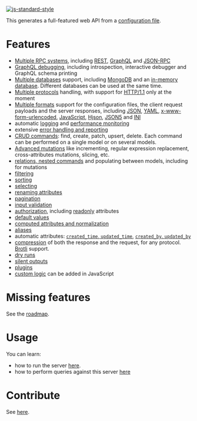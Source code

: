 [![js-standard-style](https://cdn.rawgit.com/feross/standard/master/badge.svg)](https://github.com/feross/standard)

This generates a full-featured web API from a
[configuration file](docs/server/usage/configuration.md#configuration-file).

# Features

  - [Multiple RPC systems](docs/client/syntax/rpc.md), including [REST](docs/client/syntax/rest.md),
    [GraphQL](docs/client/syntax/graphql.md) and [JSON-RPC](docs/client/syntax/jsonrpc.md)
  - [GraphQL debugging](docs/client/syntax/graphql.md),
    including introspection, interactive debugger and GraphQL schema printing
  - [Multiple databases](docs/server/databases/databases.md) support, including
    [MongoDB](docs/server/databases/mongodb.md) and an [in-memory database](docs/server/databases/memorydb.md).
    Different databases can be used at the same time.
  - [Multiple protocols](docs/server/protocols/protocols.md) handling, with support for
    [HTTP/1.1](docs/server/protocols/http.md) only at the moment
  - [Multiple formats](docs/client/arguments/formats.md) support for the configuration
    files, the client request payloads and the server responses, including
    [JSON](docs/client/arguments/formats.md#json), [YAML](docs/client/arguments/formats.md#yaml),
    [x-www-form-urlencoded](docs/client/arguments/formats.md#x-www-form-urlencoded),
    [JavaScript](docs/server/usage/formats.md#javascript),
    [Hjson](docs/client/arguments/formats.md#hjson),
    [JSON5](docs/client/arguments/formats.md#json5) and [INI](docs/client/arguments/formats.md#ini)
  - automatic [logging](docs/server/configuration/logging.md) and
    [performance monitoring](docs/server/configuration/logging.md#performance-monitoring)
  - extensive [error handling and reporting](docs/server/usage/error.md)
  - [CRUD commands](docs/client/query/crud.md): find, create, patch, upsert, delete.
    Each command can be performed on a single model or on several models.
  - [Advanced mutations](docs/client/query/patch.md) like incrementing,
    regular expression replacement, cross-attributes mutations, slicing, etc.
  - [relations, nested commands](docs/client/query/relations.md)
    and populating between models, including for mutations
  - [filtering](docs/client/arguments/filtering.md)
  - [sorting](docs/client/arguments/sorting.md)
  - [selecting](docs/client/arguments/selecting.md)
  - [renaming attributes](docs/client/arguments/renaming.md)
  - [pagination](docs/client/arguments/pagination.md)
  - [input validation](docs/server/configuration/validation.md#data-validation)
  - [authorization](docs/server/configuration/authorization.md), including
    [readonly](docs/server/configuration/authorization.md#readonly-attributes) attributes
  - [default values](docs/server/usage/default.md)
  - [computed attributes and normalization](docs/server/configuration/transformation.md)
  - [aliases](docs/server/configuration/compatibility.md#aliases)
  - automatic attributes:
    [`created_time`, `updated_time`](docs/server/usage/plugins.md#timestamps),
    [`created_by`, `updated_by`](docs/server/usage/plugins.md#model-authors)
  - [compression](docs/client/arguments/compression.md) of both the response and the request,
    for any protocol. [Brotli](https://en.wikipedia.org/wiki/Brotli) support.
  - [dry runs](docs/client/dryserver/usage/run.md)
  - [silent outputs](docs/client/arguments/silent.md)
  - [plugins](docs/server/usage/plugins.md)
  - [custom logic](docs/server/usage/functions.md) can be added in JavaScript

# Missing features

See the [roadmap](ROADMAP.md).

# Usage

You can learn:
  - how to run the server [here](docs/server/usage/usage.md).
  - how to perform queries against this server [here](docs/client/syntax/rpc.md)

# Contribute

See [here](CONTRIBUTING.md).
